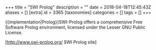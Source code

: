 +++
title = "SWI Prolog"
description = ""
date = 2018-04-18T12:45:43Z
aliases = []
[extra]
id = 3365
[taxonomies]
categories = []
tags = []
+++

{{implementation|Prolog}}SWI-Prolog offers a comprehensive Free Software Prolog environment, licensed under the Lesser GNU Public License.

[http://www.swi-prolog.org/ SWI Prolog site]
